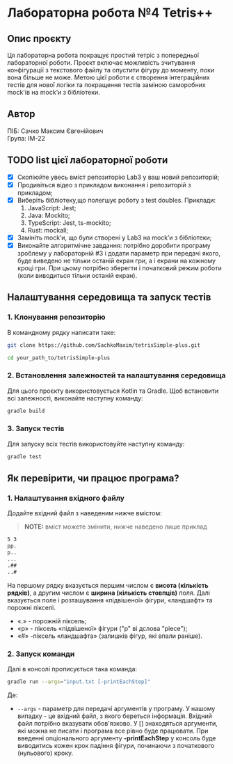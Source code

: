 # Лабораторна робота №4 Tetris++
## Опис проєкту
Ця лабораторна робота покращує простий тетріс з попередньої лабораторної роботи. Проєкт включає можливість зчитування конфігурації з текстового файлу та опустити фігуру до моменту, поки вона більше не може. Метою цієї роботи є створення інтеграційних тестів для нової логіки та покращення тестів заміною саморобних mock'ів на mock’и з бібліотеки.

## Автор
ПІБ: Сачко Максим Євгенійович  
Група: ІМ-22

## TODO list цієї лабораторної роботи
- [x] Скопіюйте увесь вміст репозиторію Lab3 у ваш новий репозиторій;
- [x] Продивіться відео з прикладом виконання і репозиторій з прикладом;
- [x] Виберіть бібліотеку,що полегшує роботу з test doubles. Приклади:
    1. JavaScript: Jest;
    2. Java: Mockito;
    3. TypeScript: Jest, ts-mockito;
    4. Rust: mockall;
- [x] Замініть mock’и, що були створені у Lab3 на mock’и з бібліотеки;
- [x] Виконайте алгоритмічне завдання: потрібно доробити програму зроблему у лабораторній #3 і додати параметр при передачі якого, буде виведено не тільки останій екран гри, а і екрани на кожному кроці гри. При цьому потрібно зберегти і початковий режим роботи (коли виводиться тільки останій екран).

## Налаштування середовища та запуск тестів

### 1. Клонування репозиторію
В командному рядку написати таке:
```bash
git clone https://github.com/SachkoMaxim/tetrisSimple-plus.git
```

```bash
cd your_path_to/tetrisSimple-plus
```

### 2. Встановлення залежностей та налаштування середовища
Для цього проєкту використовується Kotlin та Gradle. Щоб встановити всі залежності, виконайте наступну команду:
```bash
gradle build
```

### 3. Запуск тестів
Для запуску всіх тестів використовуйте наступну команду:
```bash
gradle test
```

## Як перевірити, чи працює програма?

### 1. Налаштування вхідного файлу
Додайте вхідний файл з наведеним нижче вмістом:
> **NOTE:** вміст можете змінити, нижче наведено лише приклад
```md
5 3
pp.
p..
...
.##
..#
```

На першому рядку вказується першим числом є **висота (кількість рядків)**, а другим числом є **ширина (кількість стовпців)** поля. Далі вказується поле і розташування «підвішеної» фігури, «ландшафт» та порожні пікселі.

- «.» - порожній піксель;
- «p» - піксель «підвішеної» фігури ("p" ві дслова "piece");
- «#» -піксель «ландшафта» (залишків фігур, які впали раніше).

### 2. Запуск команди
Далі в консолі прописується така команда:
```bash
gradle run --args="input.txt [-printEachStep]"
```

Де:
- ```--args``` - параметр для передачі аргументів у програму. У нашому випадку - це вхідний файл, з якого береться інформація. Вхідний файл потрібно вказувати обов'язково. У [] знаходяться аргументи, які можна не писати і програма все рівно буде працювати. При введенні опціонального аргументу **-printEachStep** у консоль буде виводитись кожен крок падіння фігури, починаючи з початкового (нульового) кроку.